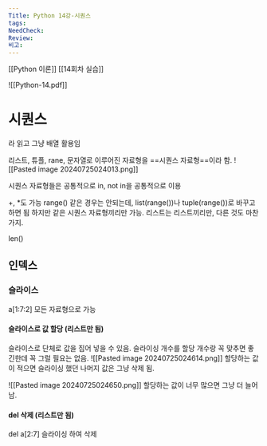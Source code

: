 ```yaml
---
Title: Python 14강-시퀀스
tags: 
NeedCheck: 
Review: 
비고:
---
```

[[Python 이론]]
[[14회차 실습]]

![[Python-14.pdf]]
# 시퀀스
라 읽고 그냥 배열 활용임

리스트, 튜플, rane, 문자열로 이루어진 자료형을 ==시퀀스 자료형==이라 함.
![[Pasted image 20240725024013.png]]

시퀀스 자료형들은 공통적으로 in, not in을 공통적으로 이용

+, \*도 가능
range() 같은 경우는 안되는데, list(range())나 tuple(range())로 바꾸고 하면 됨
하지만 같은 시퀀스 자료형끼리만 가능. 리스트는 리스트끼리만, 다른 것도 마찬가지.

len()

## 인덱스

### 슬라이스
a\[1:7:2]
모든 자료형으로 가능
#### 슬라이스로 값 할당 (리스트만 됨)

슬라이스로 단체로 값을 집어 넣을 수 있음.
슬라이싱 개수를 할당 개수랑 꼭 맞추면 좋긴한데 꼭 그럴 필요는 없음.
![[Pasted image 20240725024614.png]]
할당하는 값이 적으면 슬라이싱 했던 나머지 값은 그냥 삭제 됨.

![[Pasted image 20240725024650.png]]
할당하는 값이 너무 많으면 그냥 더 늘어남.

#### del 삭제 (리스트만 됨)
del a\[2:7]
슬라이싱 하여 삭제
